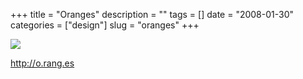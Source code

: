 +++
title = "Oranges"
description = ""
tags = []
date = "2008-01-30"
categories = ["design"]
slug = "oranges"
+++


 

  <div id="screens-thumbs" class="clearfix">
    <div class="txt-center" id="design-submission"><a href="http://o.rang.es/"><img id='bluga-thumbnail-1031' class='bluga-thumbnail large' src='//konigi.com/media/bluga/
wt47f281d11c271_0.jpg'/></a></div>  
  </div>   
<p><a href="http://o.rang.es/">http://o.rang.es</a></p>




